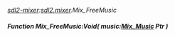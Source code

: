 _[sdl2-mixer](../../modules/sdl2-mixer/sdl2-mixer-module.md):[sdl2.mixer](../../modules/sdl2/sdl2-mixer.md).Mix\_FreeMusic_
##### Function Mix\_FreeMusic:Void( music:[Mix_Music](../../modules/sdl2-mixer/sdl2-mixer-mix_music.md) Ptr )
